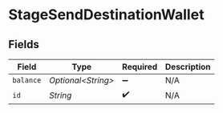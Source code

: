# StageSendDestinationWallet


## Fields

| Field               | Type                | Required            | Description         |
| ------------------- | ------------------- | ------------------- | ------------------- |
| `balance`           | *Optional\<String>* | :heavy_minus_sign:  | N/A                 |
| `id`                | *String*            | :heavy_check_mark:  | N/A                 |